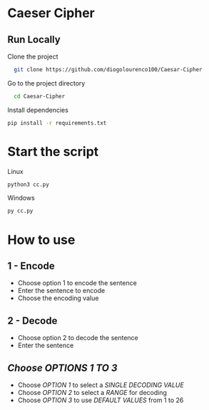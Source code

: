 
# Caeser Cipher  
## Run Locally  

Clone the project  

~~~bash  
  git clone https://github.com/diogolourenco100/Caesar-Cipher
~~~

Go to the project directory  

~~~bash  
  cd Caesar-Cipher
~~~

Install dependencies  

~~~bash  
pip install -r requirements.txt
~~~

# Start the script

Linux
~~~bash  
python3 cc.py
~~~
Windows
```bash
py cc.py
```

# How to use
## 1 - Encode
- Choose option 1 to encode the sentence
- Enter the sentence to encode
- Choose the encoding value

## 2 - Decode
- Choose option 2 to decode the sentence
- Enter the sentence

## *Choose *OPTIONS 1 TO 3**

- Choose *OPTION 1* to select a *SINGLE DECODING VALUE*
- Choose *OPTION 2* to select a *RANGE* for decoding
- Choose *OPTION 3* to use *DEFAULT VALUES* from 1 to 26
